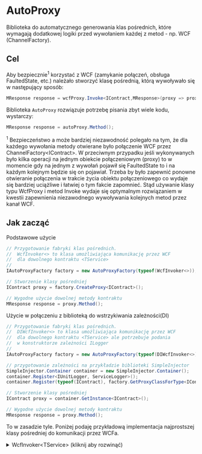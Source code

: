 ﻿# AutoProxy
Biblioteka do automatycznego generowania klas pośrednich, które wymagają dodatkowej logiki przed wywołaniem każdej z metod - np. WCF (ChannelFactory).

## Cel
Aby bezpiecznie<sup>1</sup> korzystać z WCF (zamykanie połączeń, obsługa FaultedState, etc.) należało stworzyć klasę pośrednią, którą wywoływało się w następujący sposób:

```csharp
MResponse response = wcfProxy.Invoke<IContract,MResponse>(proxy => proxy.Method());
```

Biblioteka `AutoProxy` rozwiązuje potrzebę pisania zbyt wiele kodu, wystarczy:

```csharp
MResponse response = autoProxy.Method();
```

<sup>1</sup> Bezpieczeństwo a może bardziej niezawodność polegało na tym, że dla każdego wywołania metody otwierane było połączenie WCF przez ChannelFactory&lt;IContract&gt;. W przeciwnym przypadku jeśli wykonywanych było kilka operacji na jednym obiekcie połączeniowym (proxy) to w momencie gdy na jednym z wywołań pojawił się FaultedState to i na każdym kolejnym będzie się on pojawiał. Trzeba by było zapewnić ponowne otwieranie połączenia w trakcie życia obiektu połączeniowego co wydaje się bardziej uciążliwe i łatwiej o tym fakcie zapomnieć. Stąd używanie klasy typu WcfProxy i metod Invoke wydaje się optymalnym rozwiązaniem w kwestii zapewnienia niezawodnego wywoływania kolejnych metod przez kanał WCF.

## Jak zacząć

Podstawowe użycie
```csharp
// Przygotowanie fabryki klas pośrednich.
//  WcfInvoker<> to klasa umożliwiająca komunikację przez WCF
//  dla dowolnego kontraktu <TService>
//
IAutoProxyFactory factory = new AutoProxyFactory(typeof(WcfInvoker<>));

// Stworzenie klasy pośredniej
IContract proxy = factory.CreateProxy<IContract>();

// Wygodne użycie dowolnej metody kontraktu
MResponse response = proxy.Method();
```

Użycie w połączeniu z biblioteką do wstrzykiwania zależności(DI)
```csharp
// Przygotowanie fabryki klas pośrednich.
//  DIWcfInvoker<> to klasa umożliwiająca komunikację przez WCF
//  dla dowolnego kontraktu <TService> ale potrzebuje podania
//  w konstruktorze zależności ILogger
//
IAutoProxyFactory factory = new AutoProxyFactory(typeof(DIWcfInvoker<>));

// przygotowanie zależności na przykładzie biblioteki SimpleInjector
SimpleInjector.Container container = new SimpleInjector.Container();
container.Register<IUnitLogger, ServiceLogger>();
container.Register(typeof(IContract), factory.GetProxyClassForType<IContract>());

// Stworzenie klasy pośredniej
IContract proxy = container.GetInstance<IContract>();

// Wygodne użycie dowolnej metody kontraktu
MResponse response = proxy.Method();
```

To w zasadzie tyle. Poniżej podaję przykładową implementacja najprostszej klasy pośredniej do komunikacji przez WCFa.

<details>
  <summary>WcfInvoker&lt;TService&gt; (kliknij aby rozwinąć)</summary>
  <p>
```csharp
public class WcfInvoker<TService> : IBaseAutoProxyInvoker<TService>
{
    public T Invoke<T>(Func<TService, T> callback)
    {
        using (ChannelFactory<TService> factory = new ChannelFactory<TService>())
        {
            TService proxy = default(TService);
            try
            {
                T response = callback(proxy);
                return response;
            }
            finally
            {
                ((ICommunicationObject)proxy)?.Abort();
            }
        }
    }

    public void Invoke(Action<TService> callback)
    {
        using (ChannelFactory<TService> factory = new ChannelFactory<TService>())
        {
            TService proxy = default(TService);
            try
            {
                callback(proxy);
            }
            finally
            {
                ((ICommunicationObject)proxy)?.Abort();
            }
        }
    }
}
```
</p>
</details>

## ToDo

* Obsługa metod &lt;T&gt;, parametrów domyślnych, ref i out.
